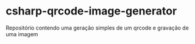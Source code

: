 # csharp-qrcode-image-generator
Repositório contendo uma geração simples de um qrcode e gravação de uma imagem
